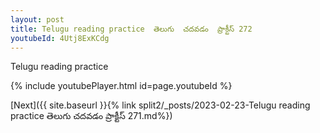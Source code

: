 ```yaml
---
layout: post
title: Telugu reading practice  తెలుగు  చదవడం  ప్రాక్టీస్ 272
youtubeId: 4Utj8ExKCdg
---
```

 
 
Telugu reading practice
 
 
 
 
 


{% include youtubePlayer.html id=page.youtubeId %}
 
[Next]({{ site.baseurl }}{% link  split2/_posts/2023-02-23-Telugu reading practice  తెలుగు  చదవడం  ప్రాక్టీస్ 271.md%})
 
